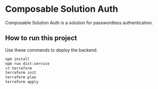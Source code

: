 # Composable Solution Auth
 
Composable Solution Auth is a solution for passwordless authentication.
 
## How to run this project
 
Use these commands to deploy the backend.
 
```bash
npm install
npm run dist:service
cd terraform
terraform init
terraform plan
terraform apply
```
